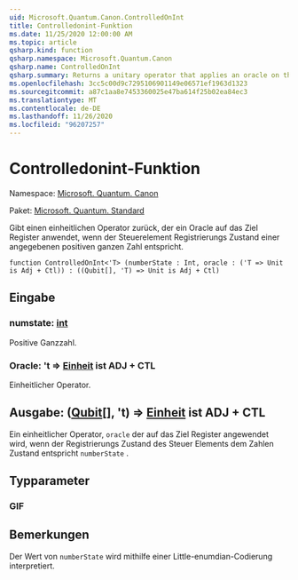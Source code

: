 ```yaml
---
uid: Microsoft.Quantum.Canon.ControlledOnInt
title: Controlledonint-Funktion
ms.date: 11/25/2020 12:00:00 AM
ms.topic: article
qsharp.kind: function
qsharp.namespace: Microsoft.Quantum.Canon
qsharp.name: ControlledOnInt
qsharp.summary: Returns a unitary operator that applies an oracle on the target register if the control register state corresponds to a specified positive integer.
ms.openlocfilehash: 3cc5c00d9c7295106901149e06571ef1963d1323
ms.sourcegitcommit: a87c1aa8e7453360025e47ba614f25b02ea84ec3
ms.translationtype: MT
ms.contentlocale: de-DE
ms.lasthandoff: 11/26/2020
ms.locfileid: "96207257"
---
```

# <a name="controlledonint-function"></a>Controlledonint-Funktion

Namespace: [Microsoft. Quantum. Canon](xref:Microsoft.Quantum.Canon)

Paket: [Microsoft. Quantum. Standard](https://nuget.org/packages/Microsoft.Quantum.Standard)


Gibt einen einheitlichen Operator zurück, der ein Oracle auf das Ziel Register anwendet, wenn der Steuerelement Registrierungs Zustand einer angegebenen positiven ganzen Zahl entspricht.

```qsharp
function ControlledOnInt<'T> (numberState : Int, oracle : ('T => Unit is Adj + Ctl)) : ((Qubit[], 'T) => Unit is Adj + Ctl)
```


## <a name="input"></a>Eingabe

### <a name="numberstate--int"></a>numstate: [int](xref:microsoft.quantum.lang-ref.int)

Positive Ganzzahl.


### <a name="oracle--t--unit--is-adj--ctl"></a>Oracle: 't => [Einheit](xref:microsoft.quantum.lang-ref.unit)  ist ADJ + CTL

Einheitlicher Operator.



## <a name="output--qubitt--unit--is-adj--ctl"></a>Ausgabe: ([Qubit](xref:microsoft.quantum.lang-ref.qubit)[], 't) => [Einheit](xref:microsoft.quantum.lang-ref.unit)  ist ADJ + CTL

Ein einheitlicher Operator, `oracle` der auf das Ziel Register angewendet wird, wenn der Registrierungs Zustand des Steuer Elements dem Zahlen Zustand entspricht `numberState` .

## <a name="type-parameters"></a>Typparameter

### <a name="t"></a>GIF



## <a name="remarks"></a>Bemerkungen

Der Wert von `numberState` wird mithilfe einer Little-enumdian-Codierung interpretiert.
